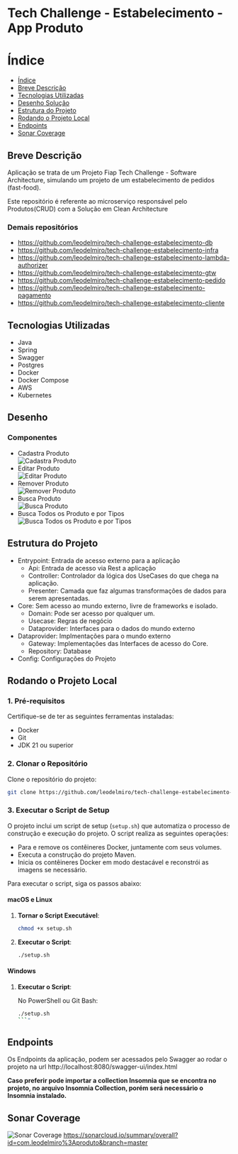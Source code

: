 # Tech Challenge - Estabelecimento - App Produto

# Índice

* [Índice](#índice)
* [Breve Descrição](#Breve-Descrição)
* [Tecnologias Utilizadas](#Tecnologias-Utilizadas)
* [Desenho Solução](#Desenho-Solução)
* [Estrutura do Projeto](#Estrutura-do-Projeto)
* [Rodando o Projeto Local](#Rodando-o-Projeto-Local)
* [Endpoints](#Endpoints)
* [Sonar Coverage](#Sonar-Coverage)

## Breve Descrição

Aplicação se trata de um Projeto Fiap Tech Challenge - Software Architecture, simulando um projeto de um estabelecimento
de pedidos (fast-food).

Este repositório é referente ao microserviço responsável pelo Produtos(CRUD) com a Solução em Clean Architecture

### Demais repositórios
- https://github.com/leodelmiro/tech-challenge-estabelecimento-db
- https://github.com/leodelmiro/tech-challenge-estabelecimento-infra
- https://github.com/leodelmiro/tech-challenge-estabelecimento-lambda-authorizer
- https://github.com/leodelmiro/tech-challenge-estabelecimento-gtw
- https://github.com/leodelmiro/tech-challenge-estabelecimento-pedido
- https://github.com/leodelmiro/tech-challenge-estabelecimento-pagamento
- https://github.com/leodelmiro/tech-challenge-estabelecimento-cliente

## Tecnologias Utilizadas

- Java
- Spring
- Swagger
- Postgres
- Docker
- Docker Compose
- AWS
- Kubernetes

## Desenho

### Componentes
- Cadastra Produto </br>
  ![Cadastra Produto](./desenhos/CadastraProdutoComponentes.png)
- Editar Produto </br>
![Editar Produto](./desenhos/EditaProdutoComponentes.png)
- Remover Produto </br>
![Remover Produto](./desenhos/RemoveProdutoComponentes.png)
- Busca Produto </br>
![Busca Produto](./desenhos/BuscaProdutoComponentes.png)
- Busca Todos os Produto e por Tipos </br>
![Busca Todos os Produto e por Tipos](./desenhos/ListaProdutosComponentes.png)

## Estrutura do Projeto

- Entrypoint: Entrada de acesso externo para a aplicação
    - Api: Entrada de acesso via Rest a aplicação
    - Controller: Controlador da lógica dos UseCases do que chega na aplicação.
    - Presenter: Camada que faz algumas transformações de dados para serem apresentadas.
- Core: Sem acesso ao mundo externo, livre de frameworks e isolado.
    - Domain: Pode ser acesso por qualquer um.
    - Usecase: Regras de negócio
    - Dataprovider: Interfaces para o dados do mundo externo
- Dataprovider: Implmentações para o mundo externo
    - Gateway: Implementações das Interfaces de acesso do Core.
    - Repository: Database
- Config: Configurações do Projeto

## Rodando o Projeto Local

### 1. Pré-requisitos

Certifique-se de ter as seguintes ferramentas instaladas:

- Docker
- Git
- JDK 21 ou superior

### 2. Clonar o Repositório

Clone o repositório do projeto:

```sh
git clone https://github.com/leodelmiro/tech-challenge-estabelecimento-produto
```

### 3. Executar o Script de Setup

O projeto inclui um script de setup (`setup.sh`) que automatiza o processo de construção e execução do projeto. O script
realiza as seguintes operações:

- Para e remove os contêineres Docker, juntamente com seus volumes.
- Executa a construção do projeto Maven.
- Inicia os contêineres Docker em modo destacável e reconstrói as imagens se necessário.

Para executar o script, siga os passos abaixo:

#### macOS e Linux

1. **Tornar o Script Executável**:

    ```sh
    chmod +x setup.sh
    ```

2. **Executar o Script**:

    ```sh
    ./setup.sh
    ```

#### Windows

1. **Executar o Script**:

   No PowerShell ou Git Bash:

    ```sh
    ./setup.sh
    ```"

## Endpoints

Os Endpoints da aplicação, podem ser acessados pelo Swagger ao rodar o projeto na
url http://localhost:8080/swagger-ui/index.html

**Caso preferir pode importar a collection Insomnia que se encontra no projeto, no arquivo Insomnia Collection, porém
será
necessário o Insomnia instalado.**

## Sonar Coverage
![Sonar Coverage](sonar-coverage.png)
https://sonarcloud.io/summary/overall?id=com.leodelmiro%3Aproduto&branch=master